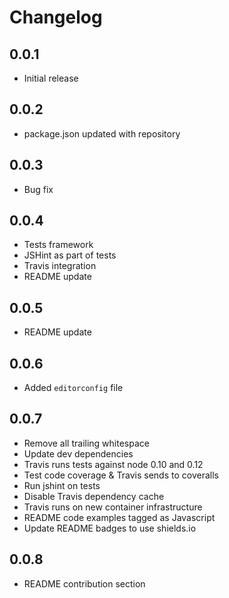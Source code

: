 # Changelog

## 0.0.1

* Initial release

## 0.0.2

* package.json updated with repository

## 0.0.3

* Bug fix

## 0.0.4

* Tests framework
* JSHint as part of tests
* Travis integration
* README update

## 0.0.5

* README update

## 0.0.6

* Added `editorconfig` file

## 0.0.7

* Remove all trailing whitespace
* Update dev dependencies
* Travis runs tests against node 0.10 and 0.12
* Test code coverage & Travis sends to coveralls
* Run jshint on tests
* Disable Travis dependency cache
* Travis runs on new container infrastructure
* README code examples tagged as Javascript
* Update README badges to use shields.io

## 0.0.8

* README contribution section
